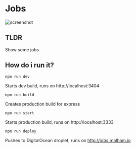 # Jobs

![screenshot](https://s3.eu-west-2.amazonaws.com/io1937/screenshots/jobs.png)


## TLDR

Show some jobs


## How do i run it?


```
npm run dev
```

Starts dev build, runs on http://localhost:3404

```
npm run build
```

Creates production build for express

```
npm run start
```

Starts production build, runs on http://localhost:3333

```
npm run deploy
```

Pushes to DigitalOcean droplet, runs on http://jobs.malham.io





